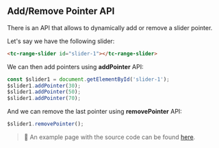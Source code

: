 ## Add/Remove Pointer API 

There is an API that allows to dynamically add or remove a slider pointer.

Let's say we have the following slider:

```html
<tc-range-slider id="slider-1"></tc-range-slider>
```

We can then add pointers using **addPointer** API:

```js
const $slider1 = document.getElementById('slider-1');
$slider1.addPointer(30);
$slider1.addPointer(50);
$slider1.addPointer(70);
```

And we can remove the last pointer using **removePointer** API:

```js
$slider1.removePointer();
```

> :pushpin: An example page with the source code can be found [here](https://github.com/mzusin/toolcool-range-slider/blob/main/examples/23-add-remove-pointer-api.html).




